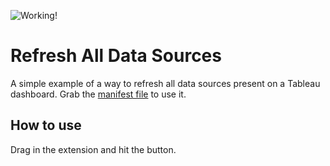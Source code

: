 ![Working!](https://img.shields.io/badge/Status-Working-brightgreen)

Refresh All Data Sources
=================

A simple example of a way to refresh all data sources present on a Tableau dashboard. Grab the [manifest file](https://keshiarose.github.io/refresh-all-example/RefreshAll.trex) to use it.


## How to use

Drag in the extension and hit the button.
